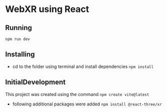 # WebXR using React

## Running

`npm run dev`

## Installing

- cd to the folder using terminal and install dependencies 
`npm install`



## InitialDevelopment

This project was created using the command `npm create vite@latest`
- following additional packages were added
`npm install @react-three/xr`
